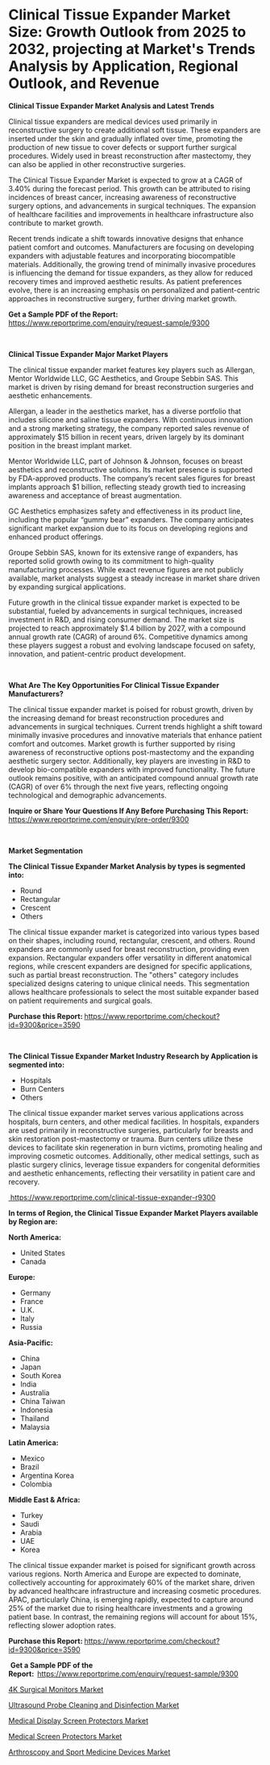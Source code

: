 <p><h1>Clinical Tissue Expander Market Size: Growth Outlook from 2025 to 2032, projecting at Market's Trends Analysis by Application, Regional Outlook, and Revenue</h1></p><p><strong>Clinical Tissue Expander Market Analysis and Latest Trends</strong></p>
<p><p>Clinical tissue expanders are medical devices used primarily in reconstructive surgery to create additional soft tissue. These expanders are inserted under the skin and gradually inflated over time, promoting the production of new tissue to cover defects or support further surgical procedures. Widely used in breast reconstruction after mastectomy, they can also be applied in other reconstructive surgeries.</p><p>The Clinical Tissue Expander Market is expected to grow at a CAGR of 3.40% during the forecast period. This growth can be attributed to rising incidences of breast cancer, increasing awareness of reconstructive surgery options, and advancements in surgical techniques. The expansion of healthcare facilities and improvements in healthcare infrastructure also contribute to market growth.</p><p>Recent trends indicate a shift towards innovative designs that enhance patient comfort and outcomes. Manufacturers are focusing on developing expanders with adjustable features and incorporating biocompatible materials. Additionally, the growing trend of minimally invasive procedures is influencing the demand for tissue expanders, as they allow for reduced recovery times and improved aesthetic results. As patient preferences evolve, there is an increasing emphasis on personalized and patient-centric approaches in reconstructive surgery, further driving market growth.</p></p>
<p><strong>Get a Sample PDF of the Report:&nbsp;</strong> <a href="https://www.reportprime.com/enquiry/request-sample/9300?utm_campaign=121&utm_medium=2&utm_source=Github&utm_content=ia&utm_term=20032025&utm_id=clinical-tissue-expander">https://www.reportprime.com/enquiry/request-sample/9300</a></p>
<p>&nbsp;</p>
<p><strong>Clinical Tissue Expander Major Market Players</strong></p>
<p><p>The clinical tissue expander market features key players such as Allergan, Mentor Worldwide LLC, GC Aesthetics, and Groupe Sebbin SAS. This market is driven by rising demand for breast reconstruction surgeries and aesthetic enhancements.</p><p>Allergan, a leader in the aesthetics market, has a diverse portfolio that includes silicone and saline tissue expanders. With continuous innovation and a strong marketing strategy, the company reported sales revenue of approximately $15 billion in recent years, driven largely by its dominant position in the breast implant market.</p><p>Mentor Worldwide LLC, part of Johnson & Johnson, focuses on breast aesthetics and reconstructive solutions. Its market presence is supported by FDA-approved products. The company’s recent sales figures for breast implants approach $1 billion, reflecting steady growth tied to increasing awareness and acceptance of breast augmentation.</p><p>GC Aesthetics emphasizes safety and effectiveness in its product line, including the popular “gummy bear” expanders. The company anticipates significant market expansion due to its focus on developing regions and enhanced product offerings.</p><p>Groupe Sebbin SAS, known for its extensive range of expanders, has reported solid growth owing to its commitment to high-quality manufacturing processes. While exact revenue figures are not publicly available, market analysts suggest a steady increase in market share driven by expanding surgical applications.</p><p>Future growth in the clinical tissue expander market is expected to be substantial, fueled by advancements in surgical techniques, increased investment in R&D, and rising consumer demand. The market size is projected to reach approximately $1.4 billion by 2027, with a compound annual growth rate (CAGR) of around 6%. Competitive dynamics among these players suggest a robust and evolving landscape focused on safety, innovation, and patient-centric product development.</p></p>
<p>&nbsp;</p>
<p><strong>What Are The Key Opportunities For Clinical Tissue Expander Manufacturers?</strong></p>
<p><p>The clinical tissue expander market is poised for robust growth, driven by the increasing demand for breast reconstruction procedures and advancements in surgical techniques. Current trends highlight a shift toward minimally invasive procedures and innovative materials that enhance patient comfort and outcomes. Market growth is further supported by rising awareness of reconstructive options post-mastectomy and the expanding aesthetic surgery sector. Additionally, key players are investing in R&D to develop bio-compatible expanders with improved functionality. The future outlook remains positive, with an anticipated compound annual growth rate (CAGR) of over 6% through the next five years, reflecting ongoing technological and demographic advancements.</p></p>
<p><strong>Inquire or Share Your Questions If Any Before Purchasing This Report:</strong> <a href="https://www.reportprime.com/enquiry/pre-order/9300?utm_campaign=121&utm_medium=2&utm_source=Github&utm_content=ia&utm_term=20032025&utm_id=clinical-tissue-expander">https://www.reportprime.com/enquiry/pre-order/9300</a></p>
<p>&nbsp;</p>
<p><strong>Market Segmentation</strong></p>
<p><strong>The Clinical Tissue Expander Market Analysis by types is segmented into:</strong></p>
<p><ul><li>Round</li><li>Rectangular</li><li>Crescent</li><li>Others</li></ul></p>
<p><p>The clinical tissue expander market is categorized into various types based on their shapes, including round, rectangular, crescent, and others. Round expanders are commonly used for breast reconstruction, providing even expansion. Rectangular expanders offer versatility in different anatomical regions, while crescent expanders are designed for specific applications, such as partial breast reconstruction. The "others" category includes specialized designs catering to unique clinical needs. This segmentation allows healthcare professionals to select the most suitable expander based on patient requirements and surgical goals.</p></p>
<p><strong>Purchase this Report:&nbsp;</strong><a href="https://www.reportprime.com/checkout?id=9300&price=3590&utm_campaign=121&utm_medium=2&utm_source=Github&utm_content=ia&utm_term=20032025&utm_id=clinical-tissue-expander">https://www.reportprime.com/checkout?id=9300&price=3590</a></p>
<p>&nbsp;</p>
<p><strong>The Clinical Tissue Expander Market Industry Research by Application is segmented into:</strong></p>
<p><ul><li>Hospitals</li><li>Burn Centers</li><li>Others</li></ul></p>
<p><p>The clinical tissue expander market serves various applications across hospitals, burn centers, and other medical facilities. In hospitals, expanders are used primarily in reconstructive surgeries, particularly for breasts and skin restoration post-mastectomy or trauma. Burn centers utilize these devices to facilitate skin regeneration in burn victims, promoting healing and improving cosmetic outcomes. Additionally, other medical settings, such as plastic surgery clinics, leverage tissue expanders for congenital deformities and aesthetic enhancements, reflecting their versatility in patient care and recovery.</p></p>
<p><a href="https://www.reportprime.com/clinical-tissue-expander-r9300?utm_campaign=121&utm_medium=2&utm_source=Github&utm_content=ia&utm_term=20032025&utm_id=clinical-tissue-expander">&nbsp;https://www.reportprime.com/clinical-tissue-expander-r9300</a></p>
<p><strong>In terms of Region, the Clinical Tissue Expander Market Players available by Region are:</strong></p>
<p>
    <p> <strong> North America: </strong>
        <ul>
            <li>United States</li>
            <li>Canada</li>
        </ul>
        </p> 
    <p> <strong> Europe: </strong>
        <ul>
            <li>Germany</li>
            <li>France</li>
            <li>U.K.</li>
            <li>Italy</li>
            <li>Russia</li>
        </ul>
        </p> 
    <p> <strong> Asia-Pacific: </strong>
        <ul>
            <li>China</li>
            <li>Japan</li>
            <li>South Korea</li>
            <li>India</li>
            <li>Australia</li>
            <li>China Taiwan</li>
            <li>Indonesia</li>
            <li>Thailand</li>
            <li>Malaysia</li>
        </ul>
        </p> 
    <p> <strong> Latin America: </strong>
        <ul>
            <li>Mexico</li>
            <li>Brazil</li>
            <li>Argentina Korea</li>
            <li>Colombia</li>
        </ul>
        </p> 
    <p> <strong> Middle East & Africa: </strong>
        <ul>
            <li>Turkey</li>
            <li>Saudi</li>
            <li>Arabia</li>
            <li>UAE</li>
            <li>Korea</li>
        </ul>
    </p>
    </p>
<p><p>The clinical tissue expander market is poised for significant growth across various regions. North America and Europe are expected to dominate, collectively accounting for approximately 60% of the market share, driven by advanced healthcare infrastructure and increasing cosmetic procedures. APAC, particularly China, is emerging rapidly, expected to capture around 25% of the market due to rising healthcare investments and a growing patient base. In contrast, the remaining regions will account for about 15%, reflecting slower adoption rates.</p></p>
<p><strong>Purchase this Report: </strong><a href="https://www.reportprime.com/checkout?id=9300&price=3590&utm_campaign=121&utm_medium=2&utm_source=Github&utm_content=ia&utm_term=20032025&utm_id=clinical-tissue-expander">https://www.reportprime.com/checkout?id=9300&price=3590</a></p>
<p>&nbsp;<strong>Get a Sample PDF of the Report:&nbsp;&nbsp;</strong><a href="https://www.reportprime.com/enquiry/request-sample/9300?utm_campaign=121&utm_medium=2&utm_source=Github&utm_content=ia&utm_term=20032025&utm_id=clinical-tissue-expander">https://www.reportprime.com/enquiry/request-sample/9300</a></p>
<p><strong></strong></p>
<p><p><a href="https://github.com/heinslakey2x/Market-Research-Report-List-1/blob/main/4k-surgical-monitors-market.md?utm_campaign=121&utm_medium=2&utm_source=Github&utm_content=ia&utm_term=20032025&utm_id=clinical-tissue-expander">4K Surgical Monitors Market</a></p><p><a href="https://github.com/buseknoden2b/Market-Research-Report-List-1/blob/main/ultrasound-probe-cleaning-and-disinfection-market.md?utm_campaign=121&utm_medium=2&utm_source=Github&utm_content=ia&utm_term=20032025&utm_id=clinical-tissue-expander">Ultrasound Probe Cleaning and Disinfection Market</a></p><p><a href="https://github.com/sternymkere4/Market-Research-Report-List-1/blob/main/medical-display-screen-protectors-market.md?utm_campaign=121&utm_medium=2&utm_source=Github&utm_content=ia&utm_term=20032025&utm_id=clinical-tissue-expander">Medical Display Screen Protectors Market</a></p><p><a href="https://github.com/bauldlimle6h/Market-Research-Report-List-1/blob/main/medical-screen-protectors-market.md?utm_campaign=121&utm_medium=2&utm_source=Github&utm_content=ia&utm_term=20032025&utm_id=clinical-tissue-expander">Medical Screen Protectors Market</a></p><p><a href="https://github.com/shimweummul/Market-Research-Report-List-1/blob/main/arthroscopy-and-sport-medicine-devices-market.md?utm_campaign=121&utm_medium=2&utm_source=Github&utm_content=ia&utm_term=20032025&utm_id=clinical-tissue-expander">Arthroscopy and Sport Medicine Devices Market</a></p></p>
